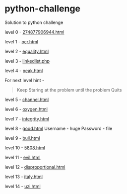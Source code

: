 # python-challenge
Solution to python challenge

level 0 - [274877906944.html](http://www.pythonchallenge.com/pc/def/274877906944.html)

level 1 - [ocr.html](http://www.pythonchallenge.com/pc/def/ocr.html)

level 2 - [equality.html](http://www.pythonchallenge.com/pc/def/equality.html)

level 3 - [linkedlist.php](http://www.pythonchallenge.com/pc/def/linkedlist.php)

level 4 - [peak.html](http://www.pythonchallenge.com/pc/def/peak.html)

For next level hint -
> Keep Staring at the problem until the problem Quits

level 5 - [channel.html](http://www.pythonchallenge.com/pc/def/channel.html)

level 6 - [oxygen.html](http://www.pythonchallenge.com/pc/def/oxygen.html)

level 7 - [integrity.html](http://www.pythonchallenge.com/pc/def/integrity.html)

level 8 - [good.html](http://www.pythonchallenge.com/pc/return/good.html)
 Username - huge
 Password - file

level 9 - [bull.html](http://www.pythonchallenge.com/pc/return/bull.html)

level 10 - [5808.html](http://www.pythonchallenge.com/pc/return/5808.html)

level 11 - [evil.html](http://www.pythonchallenge.com/pc/return/evil.html)

level 12 - [disproportional.html](http://www.pythonchallenge.com/pc/return/disproportional.html)

level 13 - [italy.html](http://www.pythonchallenge.com/pc/return/italy.html)

level 14 - [uzi.html](http://www.pythonchallenge.com/pc/return/uzi.html)